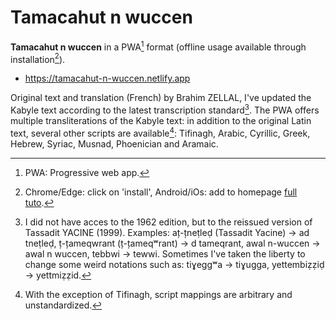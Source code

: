 # Tamacahut n wuccen

**Tamacahut n wuccen** in a PWA[^1] format (offline usage available through installation[^2]).

* https://tamacahut-n-wuccen.netlify.app

Original text and translation (French) by Brahim ZELLAL, I've updated the Kabyle text according to the latest transcription standard[^3]. The PWA offers multiple transliterations of the Kabyle text: in addition to the original Latin text, several other scripts are available[^4]: Tifinagh, Arabic, Cyrillic, Greek, Hebrew, Syriac, Musnad, Phoenician and Aramaic.

[^1]: PWA: Progressive web app.
[^2]: Chrome/Edge: click on 'install', Android/iOs: add to homepage [full tuto](https://www.cdc.gov/niosh/mining/content/hearingloss/installPWA.html).
[^3]: I did not have acces to the 1962 edition, but to the reissued version of Tassadit YACINE (1999). Examples: aț-țneṭleḍ (Tassadit Yacine) → ad tneṭleḍ, ț-țameqwrant (ț-țameqʷrant) → d tameqrant, awal n-wuccen → awal n wuccen, tebbwi → tewwi. Sometimes I've taken the liberty to change some weird notations such as: tiɣeggʷa → tiɣugga, yettembiẓẓiḍ → yettmiẓẓid.
[^4]: With the exception of Tifinagh, script mappings are arbitrary and unstandardized.



